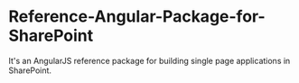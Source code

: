 # Reference-Angular-Package-for-SharePoint
It's an AngularJS reference package for building single page applications in SharePoint.
